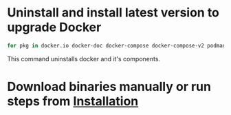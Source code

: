 # Uninstall and install latest version to upgrade Docker

```bash
for pkg in docker.io docker-doc docker-compose docker-compose-v2 podman-docker containerd runc; do sudo apt-get remove $pkg; done
```

This command uninstalls docker and it's components.

# Download binaries manually or run steps from [Installation](Documents/Installation.md)

